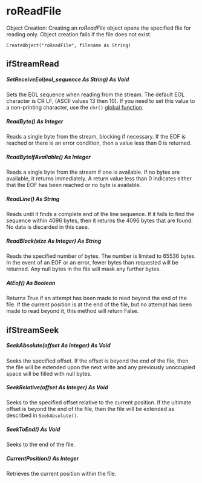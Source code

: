 # roReadFile

Object Creation: Creating an *roReadFile* object opens the specified file for reading only. Object creation fails if the file does not exist. 

```
CreateObject("roReadFile", filename As String)
```

## ifStreamRead

##### SetReceiveEol(eol\_sequence As String) As Void

Sets the EOL sequence when reading from the stream. The default EOL character is CR LF, (ASCII values 13 then 10). If you need to set this value to a non-printing character, use the `chr()` [global function](../../object-reference/global-functions.md).

##### ReadByte() As Integer

Reads a single byte from the stream, blocking if necessary. If the EOF is reached or there is an error condition, then a value less than 0 is returned.

##### ReadByteIfAvailable() As Integer

Reads a single byte from the stream if one is available. If no bytes are available, it returns immediately. A return value less than 0 indicates either that the EOF has been reached or no byte is available.

##### ReadLine() As String

Reads until it finds a complete end of the line sequence. If it fails to find the sequence within 4096 bytes, then it returns the 4096 bytes that are found. No data is discarded in this case.

##### ReadBlock(size As Integer) As String

Reads the specified number of bytes. The number is limited to 65536 bytes. In the event of an EOF or an error, fewer bytes than requested will be returned. Any null bytes in the file will mask any further bytes.

##### AtEof() As Boolean

Returns True if an attempt has been made to read beyond the end of the file. If the current position is at the end of the file, but no attempt has been made to read beyond it, this method will return False.

## ifStreamSeek

##### SeekAbsolute(offset As Integer) As Void

Seeks the specified offset. If the offset is beyond the end of the file, then the file will be extended upon the next write and any previously unoccupied space will be filled with null bytes.

##### SeekRelative(offset As Integer) As Void

Seeks to the specified offset relative to the current position. If the ultimate offset is beyond the end of the file, then the file will be extended as described in `SeekAbsolute()`.

##### SeekToEnd() As Void

Seeks to the end of the file.

##### CurrentPosition() As Integer

Retrieves the current position within the file.